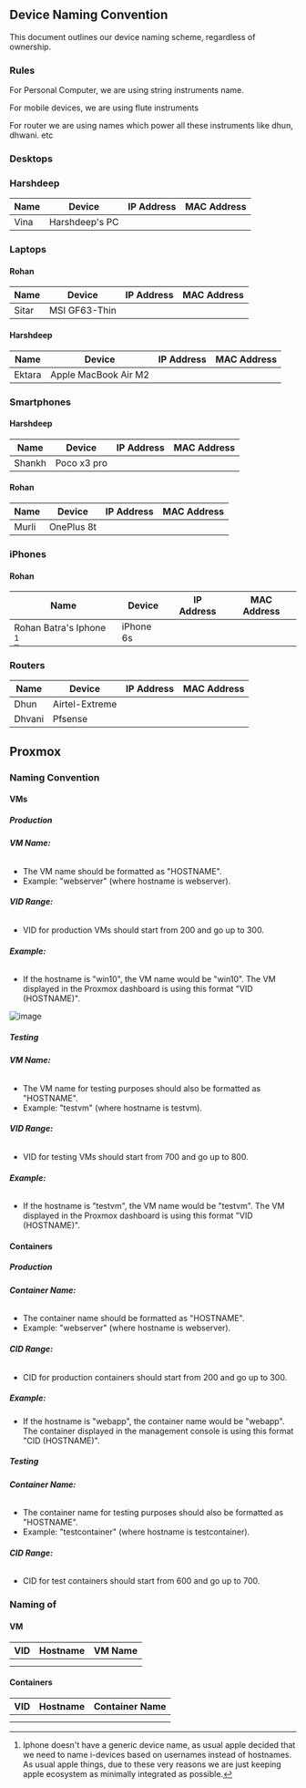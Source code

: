 ## Device Naming Convention

This document outlines our device naming scheme, regardless of ownership.


### Rules 

For Personal Computer, we are using string instruments name.

For mobile devices, we are using flute instruments

For router we are using names which power all these instruments like dhun, dhwani. etc


### Desktops

### Harshdeep

| Name  | Device           | IP Address  | MAC Address       |
|-------|------------------|-------------|-------------------|
| Vina  | Harshdeep's PC   |             |                   |

### Laptops



#### Rohan

| Name  | Device             | IP Address    | MAC Address       |
|-------|--------------------|---------------|-------------------|
| Sitar | MSI GF63-Thin      |               |                   |

#### Harshdeep

| Name  | Device                   | IP Address    | MAC Address       |
|-------|--------------------------|---------------|-------------------|
|    Ektara   | Apple MacBook Air M2     |               |                   |

### Smartphones

#### Harshdeep

| Name  | Device                   | IP Address    | MAC Address       |
|-------|--------------------------|---------------|-------------------|
|    Shankh   | Poco x3 pro    |               |                   |


#### Rohan

| Name  | Device      | IP Address    | MAC Address       |
|-------|-------------|---------------|-------------------|
|   Murli    | OnePlus 8t  |               |                   |

### iPhones

#### Rohan

| Name  | Device      | IP Address    | MAC Address       |
|-------|-------------|---------------|-------------------|
|   Rohan Batra's Iphone [^1]    | iPhone 6s   |               |                   |

### Routers

| Name            | Device          | IP Address    | MAC Address       |
|-----------------|-----------------|---------------|-------------------|
|       Dhun          | Airtel-Extreme       |               |                   |
|       Dhvani        | Pfsense              |               |                   |


## Proxmox

### Naming Convention

#### VMs

##### Production

###### **VM Name:**
- The VM name should be formatted as "HOSTNAME".
- Example: "webserver" (where hostname is webserver).

###### **VID Range:**
- VID for production VMs should start from 200 and go up to 300.

###### **Example:**
- If the hostname is "win10", the VM name would be "win10". The VM displayed in the Proxmox dashboard is using this format "VID (HOSTNAME)".

![image](https://github.com/rohanbatrain/knowledge-base/assets/116573125/980bf30a-1f0c-4baf-bbca-ca7755ba4b3f)

##### Testing

###### **VM Name:**
- The VM name for testing purposes should also be formatted as "HOSTNAME".
- Example: "testvm" (where hostname is testvm).

###### **VID Range:**
- VID for testing VMs should start from 700 and go up to 800.

###### **Example:**
- If the hostname is "testvm", the VM name would be "testvm". The VM displayed in the Proxmox dashboard is using this format "VID (HOSTNAME)".

#### Containers

##### Production

###### **Container Name:**
- The container name should be formatted as "HOSTNAME".
- Example: "webserver" (where hostname is webserver).

###### **CID Range:**
- CID for production containers should start from 200 and go up to 300.

##### **Example:**
- If the hostname is "webapp", the container name would be "webapp". The container displayed in the management console is using this format "CID (HOSTNAME)".

##### Testing

###### **Container Name:**
- The container name for testing purposes should also be formatted as "HOSTNAME".
- Example: "testcontainer" (where hostname is testcontainer).

###### **CID Range:**
- CID for test  containers should start from 600 and go up to 700.


### Naming of

#### VM


| VID | Hostname       | VM Name               |
|-----|----------------|-----------------------|
|  |     |         |
|  | |    |


#### Containers


| VID | Hostname       | Container Name               |
|-----|----------------|-----------------------------|
| |       |     |
|  | | |



[^1]: Iphone doesn't have a generic device name, as usual apple decided that we need to name i-devices based on usernames instead of hostnames. As usual apple things, due to these very reasons we are just keeping apple ecosystem as minimally integrated as possible.  
